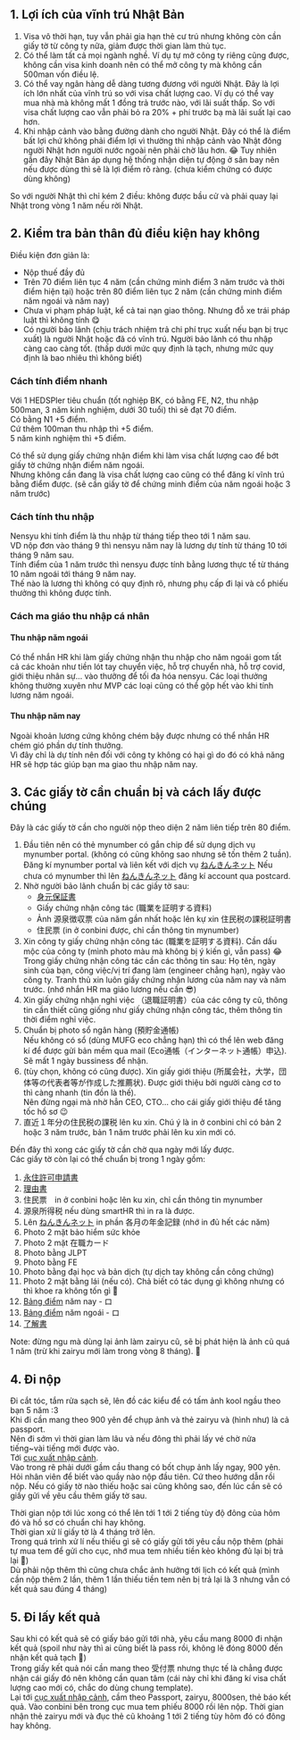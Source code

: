 ## 1. Lợi ích của vĩnh trú Nhật Bản
1. Visa vô thời hạn, tuy vẫn phải gia hạn thẻ cư trú nhưng không còn cần giấy tờ từ công ty nữa, giảm được thời gian làm thủ tục.
2. Có thể làm tất cả mọi ngành nghề. Ví dụ tự mở công ty riêng cũng được, không cần visa kinh doanh nên có thể mở công ty mà không cần 500man vốn điều lệ.
3. Có thể vay ngân hàng dễ dàng tương đương với người Nhật. Đây là lợi ích lớn nhất của vĩnh trú so với visa chất lượng cao.
   Ví dụ có thể vay mua nhà mà không mất 1 đồng trả trước nào, với lãi suất thấp. So với visa chất lượng cao vẫn phải bỏ ra 20% + phí trước bạ mà lãi suất lại cao hơn.
4. Khi nhập cảnh vào bằng đường dành cho người Nhật. Đây có thể là điểm bất lợi chứ không phải điểm lợi vì thường thì nhập cảnh vào Nhật đông người Nhật hơn người nước ngoài nên phải chờ lâu hơn. 😂 
   Tuy nhiên gần đây Nhật Bản áp dụng hệ thống nhận diện tự động ở sân bay nên nếu được dùng thì sẽ là lợi điểm rõ ràng. (chưa kiểm chứng có được dùng không)

So với người Nhật thì chỉ kém 2 điều: không được bầu cử và phải quay lại Nhật trong vòng 1 năm nếu rời Nhật.

## 2. Kiểm tra bản thân đủ điều kiện hay không
Điều kiện đơn giản là:
+ Nộp thuế đầy đủ
+ Trên 70 điểm liên tục 4 năm (cần chứng minh điểm 3 năm trước và thời điểm hiện tại) hoặc trên 80 điểm liên tục 2 năm (cần chứng minh điểm năm ngoái và năm nay)
+ Chưa vi phạm pháp luật, kể cả tai nạn giao thông. Nhưng đỗ xe trái pháp luật thì không tính 😋
+ Có người bảo lãnh (chịu trách nhiệm trả chi phí trục xuất nếu bạn bị trục xuất) là người Nhật hoặc đã có vĩnh trú. Người bảo lãnh có thu nhập càng cao càng tốt. (thấp dưới mức quy định là tạch, nhưng mức quy định là bao nhiêu thì không biết)

### Cách tính điểm nhanh
Với 1 HEDSPIer tiêu chuẩn (tốt nghiệp BK, có bằng FE, N2, thu nhập 500man, 3 năm kinh nghiệm, dưới 30 tuổi) thì sẽ đạt 70 điểm.  
Có bằng N1 +5 điểm.  
Cứ thêm 100man thu nhập thì +5 điểm.  
5 năm kinh nghiệm thì +5 điểm.  

Có thể sử dụng giấy chứng nhận điểm khi làm visa chất lượng cao để bớt giấy tờ chứng nhận điểm năm ngoái.  
Nhưng không cần đang là visa chất lượng cao cũng có thể đăng kí vĩnh trú bằng điểm được. (sẽ cần giấy tờ để chứng minh điểm của năm ngoái hoặc 3 năm trước)

### Cách tính thu nhập
Nensyu khi tính điểm là thu nhập từ tháng tiếp theo tới 1 năm sau.  
VD nộp đơn vào tháng 9 thì nensyu năm nay là lương dự tính từ tháng 10 tới tháng 9 năm sau.  
Tính điểm của 1 năm trước thì nensyu được tính bằng lương thực tế từ tháng 10 năm ngoái tới tháng 9 năm nay.  
Thế nào là lương thì không có quy định rõ, nhưng phụ cấp đi lại và cổ phiếu thưởng thì không được tính.  

### Cách ma giáo thu nhập cá nhân
#### Thu nhập năm ngoái
Có thể nhắn HR khi làm giấy chứng nhận thu nhập cho năm ngoái gom tất cả các khoản như tiền lót tay chuyển việc, hỗ trợ chuyển nhà, hỗ trợ covid, giới thiệu nhân sự... vào thưởng để tối đa hóa nensyu.
Các loại thưởng không thường xuyên như MVP các loại cũng có thể gộp hết vào khi tính lương năm ngoái.
####  Thu nhập năm nay
Ngoài khoản lương cứng không chém bậy được nhưng có thể nhắn HR chém gió phần dự tính thưởng.  
Vì đây chỉ là dự tính nên đối với công ty không có hại gì do đó có khả năng HR sẽ hợp tác giúp bạn ma giao thu nhập năm nay.

## 3. Các giấy tờ cần chuẩn bị và cách lấy được chúng
Đây là các giấy tờ cần cho người nộp theo diện 2 năm liên tiếp trên 80 điểm.
1. Đầu tiên nên có thẻ mynumber có gắn chip để sử dụng dịch vụ mynumber portal. (không có cũng không sao nhưng sẽ tốn thêm 2 tuần).
   Đăng kí mynumber portal và liên kết với dịch vụ [ねんきんネット](https://www.nenkin.go.jp/n_net/) 
   Nếu chưa có mynumber thì lên [ねんきんネット](https://www.nenkin.go.jp/n_net/) đăng kí account qua postcard.
2. Nhờ người bảo lãnh chuẩn bị các giấy tờ sau:
   + [身元保証書](https://www.moj.go.jp/isa/content/930002536.pdf)
   + Giấy chứng nhận công tác (職業を証明する資料)
   + Ảnh 源泉徴収票 của năm gần nhất hoặc lên kự xin 住民税の課税証明書
   + 住民票 (in ở conbini được, chỉ cần thông tin mynumber)
3. Xin công ty giấy chứng nhận công tác (職業を証明する資料). Cần dấu mộc của công ty (mình photo màu mà không bị ý kiến gì, vẫn pass) 😂  
   Trong giấy chứng nhận công tác cần các thông tin sau: Họ tên, ngày sinh của bạn, công việc/vị trí đang làm (engineer chẳng hạn), ngày vào công ty.
   Tranh thủ xin luôn giấy chứng nhận lương của năm nay và năm trước. (nhớ nhắn HR ma giáo lương nếu cần 😎)
4. Xin giấy chứng nhận nghỉ việc （退職証明書）của các công ty cũ, thông tin cần thiết cũng giống như giấy chứng nhận công tác, thêm thông tin thời điểm nghỉ việc.  
5. Chuẩn bị photo sổ ngân hàng (預貯金通帳)  
   Nếu không có sổ (dùng MUFG eco chẳng hạn) thì có thể lên web đăng kí để được gửi bản mềm qua mail (Eco通帳（インターネット通帳）申込). Sẽ mất 1 ngày bussiness để nhận.
6. (tùy chọn, không có cũng được). Xin giấy giới thiệu (所属会社，大学，団体等の代表者等が作成した推薦状). Được giới thiệu bởi người càng cơ to thì càng nhanh (tin đồn là thế).  
   Nên đừng ngại mà nhờ hẳn CEO, CTO... cho cái giấy giới thiệu để tăng tốc hồ sơ 😉  
7. 直近１年分の住民税の課税 lên ku xin. Chú ý là in ở conbini chỉ có bản 2 hoặc 3 năm trước, bản 1 năm trước phải lên ku xin mới có.

Đến đây thì xong các giấy tờ cần chờ qua ngày mới lấy được.  
Các giấy tờ còn lại có thể chuẩn bị trong 1 ngày gồm:  
1. [永住許可申請書](https://www.moj.go.jp/isa/content/930002836.xls)
2. [理由書](https://docs.google.com/document/d/1-ZmF3O-l-pkEhxecUyOPmOcQ4Mu0Mxqy/edit?usp=sharing&ouid=114885113589833778776&rtpof=true&sd=true)
3. 住民票　in ở conbini hoặc lên ku xin, chỉ cần thông tin mynumber
4. 源泉所得税 nếu dùng smartHR thì in ra là được.
5. Lên [ねんきんネット](https://www.nenkin.go.jp/n_net/) in phần 各月の年金記録 (nhớ in đủ hết các năm)
6. Photo 2 mặt bảo hiểm sức khỏe
7. Photo 2 mặt 在職カード
8. Photo bằng JLPT
9. Photo bằng FE
10. Photo bằng đại học và bản dịch (tự dịch tay không cần công chứng)
11. Photo 2 mặt bằng lái (nếu có). Chả biết có tác dụng gì không nhưng có thì khoe ra không tốn gì 🤣
12. [Bảng điểm](https://www.moj.go.jp/isa/publications/materials/newimmiact_3_evaluate_index.html) năm nay - ロ
13. [Bảng điểm](https://www.moj.go.jp/isa/publications/materials/newimmiact_3_evaluate_index.html) năm ngoái - ロ
14. [了解書](https://www.moj.go.jp/isa/content/001355579.pdf)

Note: đừng ngu mà dùng lại ảnh làm zairyu cũ, sẽ bị phát hiện là ảnh cũ quá 1 năm (trừ khi zairyu mới làm trong vòng 8 tháng). 🤣

## 4. Đi nộp
Đi cắt tóc, tắm rửa sạch sẽ, lên đồ các kiểu để có tấm ảnh kool ngầu theo bạn 5 năm :3  
Khi đi cần mang theo 900 yên để chụp ảnh và thẻ zairyu và (hình như) là cả passport.  
Nên đi sớm vì thời gian làm lâu và nếu đông thì phải lấy vé chờ nửa tiếng~vài tiếng mới được vào.  
Tới [cục xuất nhập cảnh](https://goo.gl/maps/Piz43mzYBZytNgD38).  
Vào trong rẽ phải dưới gầm cầu thang có bốt chụp ảnh lấy ngay, 900 yên.  
Hỏi nhân viên để biết vào quầy nào nộp đầu tiên. Cứ theo hướng dẫn rồi nộp. Nếu có giấy tờ nào thiếu hoặc sai cũng không sao, đến lúc cần sẽ có giấy gửi về yêu cầu thêm giấy tờ sau.  

Thời gian nộp tới lúc xong có thể lên tới 1 tới 2 tiếng tùy độ đông của hôm đó và hồ sơ có chuẩn chỉ hay không.  
Thời gian xử lí giấy tờ là 4 tháng trở lên.  
Trong quá trình xử lí nếu thiếu gì sẽ có giấy gửi tới yêu cầu nộp thêm (phải tự mua tem để gửi cho cục, nhớ mua tem nhiều tiền kẻo không đủ lại bị trả lại 🤣)  
Dù phải nộp thêm thì cũng chưa chắc ảnh hưởng tới lịch có kết quả (mình cần nộp thêm 2 lần, thêm 1 lần thiếu tiền tem nên bị trả lại là 3 nhưng vẫn có kết quả sau đúng 4 tháng)

## 5. Đi lấy kết quả
Sau khi có kết quả sẽ có giấy báo gửi tới nhà, yêu cầu mang 8000 đi nhận kết quả (spoil như này thì ai cũng biết là pass rồi, không lẽ đóng 8000 đến nhận kết quả tạch 🤣)  
Trong giấy kết quả nói cần mang theo 受付票 nhưng thực tế là chẳng được nhận cái giấy đó nên không cần quan tâm (cái này chỉ khi đăng kí visa chất lượng cao mới có, chắc do dùng chung template).  
Lại tới [cục xuất nhập cảnh](https://goo.gl/maps/Piz43mzYBZytNgD38), cầm theo Passport, zairyu, 8000sen, thẻ báo kết quả.
Vào conbini bên trong cục mua tem phiếu 8000 rồi lên nộp.
Thời gian nhận thẻ zairyu mới và đục thẻ cũ khoảng 1 tới 2 tiếng tùy hôm đó có đông hay không.

